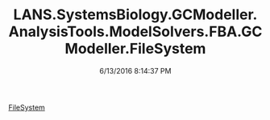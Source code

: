 ﻿---
title: LANS.SystemsBiology.GCModeller.AnalysisTools.ModelSolvers.FBA.GCModeller.FileSystem
date: 6/13/2016 8:14:37 PM
---

[FileSystem](T-LANS.SystemsBiology.GCModeller.AnalysisTools.ModelSolvers.FBA.GCModeller.FileSystem.FileSystem.html)
